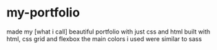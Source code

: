 # my-portfolio
made my [what i call] beautiful portfolio with just css and html
built with html, css grid and flexbox
the main colors i used were similar to sass
